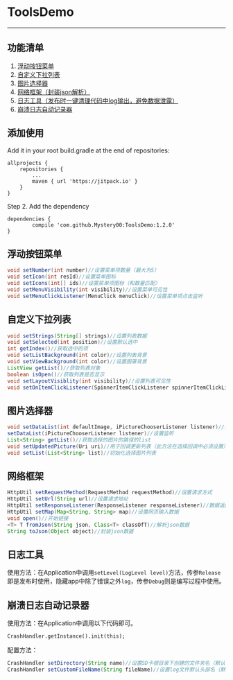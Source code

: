 # ToolsDemo

------------

## 功能清单
1. [浮动按钮菜单](#浮动按钮菜单 "浮动按钮菜单")
2. [自定义下拉列表](#自定义下拉列表 "自定义下拉列表")
3. [图片选择器](#图片选择器 "图片选择器")
4. [网络框架（封装json解析）](#网络框架 "网络框架（封装json解析）")
5. [日志工具（发布时一键清理代码中log输出，避免数据泄露）](#日志工具 "日志工具（发布时一键清理代码中log输出，避免数据泄露）")
6. [崩溃日志自动记录器](#崩溃日志自动记录器 "崩溃日志自动记录器")

## 添加使用
Add it in your root build.gradle at the end of repositories:

	allprojects {
		repositories {
			...
			maven { url 'https://jitpack.io' }
		}
	}
Step 2. Add the dependency

	dependencies {
	        compile 'com.github.Mystery00:ToolsDemo:1.2.0'
	}
## 浮动按钮菜单
```java
void setNumber(int number)//设置菜单项数量（最大为5）
void setIcon(int resId)//设置菜单图标
void setIcons(int[] ids)//设置菜单项图标（和数量匹配）
void setMenuVisibility(int visibility)//设置菜单可见性
void setMenuClickListener(MenuClick menuClick)//设置菜单项点击监听
```
## 自定义下拉列表
```java
void setStrings(String[] strings)//设置列表数据
void setSelected(int position)//设置默认选中
int getIndex()//获取选中的项
void setListBackground(int color)//设置列表背景
void setViewBackground(int color)//设置图罩背景
ListView getList()//获取列表对象
boolean isOpen()//获取列表是否显示
void setLayoutVisiblity(int visibility)//设置列表可见性
void setOnItemClickListener(SpinnerItemClickListener spinnerItemClickListener)//列表项点击监听
```
## 图片选择器
```java
void setDataList(int defaultImage, iPictureChooserListener listener)//设置监听并初始化图片选择按钮资源
setDataList(iPictureChooserListener listener)//设置监听
List<String> getList()//获取选择的图片的路径的list
void setUpdatedPicture(Uri uri)//用于回调更新列表（此方法在选择回调中必须设置）
void setList(List<String> list)//初始化选择图片列表
```
## 网络框架
```java
HttpUtil setRequestMethod(RequestMethod requestMethod)//设置请求方式
HttpUtil setUrl(String url)//设置请求地址
HttpUtil setResponseListener(ResponseListener responseListener)//数据返回监听
HttpUtil setMap(Map<String, String> map)//设置网页输入数据
void open()//开始链接
<T> T fromJson(String json, Class<T> classOfT)//解析json数据
String toJson(Object object)//封装json数据
```
## 日志工具
使用方法：在Application中调用`setLevel(LogLevel level)`方法，传参`Release`即是发布时使用，隐藏app中除了错误之外`log`，传参`Debug`则是编写过程中使用。
## 崩溃日志自动记录器
使用方法：在Application中调用以下代码即可。

    CrashHandler.getInstance().init(this);
配置方法：
```java
CrashHandler setDirectory(String name)//设置SD卡根目录下创建的文件夹名（默认log）
CrashHandler setCustomFileName(String fileName)//设置log文件默认头部名（默认crash）
```
